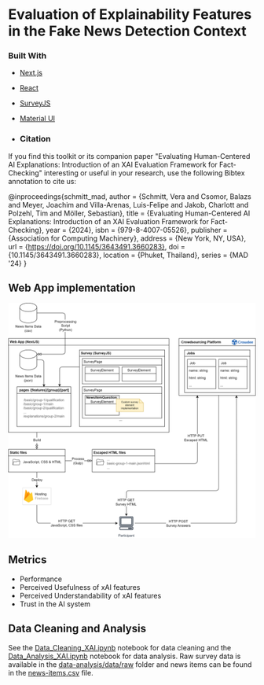 # Evaluation of Explainability Features in the Fake News Detection Context

### Built With

- [Next.js](https://nextjs.org/docs)
- [React](https://react.dev/learn)
- [SurveyJS](https://surveyjs.io/documentation)
- [Material UI](https://mui.com/material-ui/getting-started/overview/)

- ### Citation

If you find this toolkit or its companion paper "Evaluating Human-Centered AI Explanations: Introduction of an XAI Evaluation Framework for Fact-Checking" interesting or useful in your research, use the following Bibtex annotation to cite us:

@inproceedings{schmitt_mad,
    author = {Schmitt, Vera and Csomor, Balazs and Meyer, Joachim and Villa-Arenas, Luis-Felipe and Jakob, Charlott and Polzehl, Tim and Möller, Sebastian},
    title = {Evaluating Human-Centered AI Explanations: Introduction of an XAI Evaluation Framework for Fact-Checking},
    year = {2024},
    isbn = {979-8-4007-05526},
    publisher = {Association for Computing Machinery},
    address = {New York, NY, USA},
    url = {https://doi.org/10.1145/3643491.3660283},
    doi = {10.1145/3643491.3660283},
    location = {Phuket, Thailand},
    series = {MAD '24}
    }

## Web App implementation

![Overview of implementation](./documentation/architecture.png)

## Metrics

- Performance
- Perceived Usefulness of xAI features
- Perceived Understandability of xAI features
- Trust in the AI system 

## Data Cleaning and Analysis

See the [Data_Cleaning_XAI.ipynb](./data-analysis/Data_Cleaning_XAI.ipynb) notebook for data cleaning and the [Data_Analysis_XAI.ipynb](./data-analysis/Data_Analysis_XAI.ipynb) notebook for data analysis. Raw survey data is available in the [data-analysis/data/raw](./data-analysis/data/raw) folder and news items can be found in the [news-items.csv](./preprocessing/news-items.csv) file.
